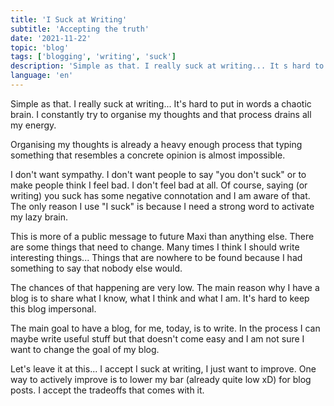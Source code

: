 ```yaml
---
title: 'I Suck at Writing'
subtitle: 'Accepting the truth'
date: '2021-11-22'
topic: 'blog'
tags: ['blogging', 'writing', 'suck']
description: 'Simple as that. I really suck at writing... It s hard to put in words a chaotic brain. I constantly try to organise my thoughts and that process drains all my energy'
language: 'en'
---
```


Simple as that. I really suck at writing... It's hard to put in words a chaotic brain. I constantly try to organise my thoughts and that process drains all my energy. 

Organising my thoughts is already a heavy enough process that typing something that resembles a concrete opinion is almost impossible.

I don't want sympathy. I don't want people to say "you don't suck" or to make people think I feel bad. I don't feel bad at all. Of course, saying (or writing) you suck has some negative connotation and I am aware of that. The only reason I use "I suck" is because I need a strong word to activate my lazy brain. 

This is more of a public message to future Maxi than anything else. There are some things that need to change. Many times I think I should write interesting things... Things that are nowhere to be found because I had something to say that nobody else would. 

The chances of that happening are very low. The main reason why I have a blog is to share what I know, what I think and what I am. It's hard to keep this blog impersonal. 

The main goal to have a blog, for me, today, is to write. In the process I can maybe write useful stuff but that doesn't come easy and I am not sure I want to change the goal of my blog. 

Let's leave it at this... I accept I suck at writing, I just want to improve. One way to actively improve is to lower my bar (already quite low xD) for blog posts. I accept the tradeoffs that comes with it.
